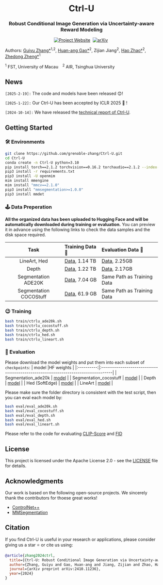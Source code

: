 <div align ="center">
<h1> Ctrl-U </h1>
<h3> Robust Conditional Image Generation via Uncertainty-aware Reward Modeling </h3>
<div align="center">
</div>

[![Project Website](https://img.shields.io/badge/Project-Website-blue)](https://grenoble-zhang.github.io/Ctrl-U-Page/)&nbsp;
[![arXiv](https://img.shields.io/badge/arXiv-2410.11236-b31b1b.svg)](https://arxiv.org/abs/2410.11236)&nbsp;
</div>

Authors: [Guiyu Zhang\*](https://scholar.google.com/citations?user=NLPMoeAAAAAJ/)<sup>1,2</sup>, [Huan-ang Gao\*](https://c7w.tech/about/)<sup>2</sup>, Zijian Jiang<sup>2</sup>, [Hao Zhao†](https://sites.google.com/view/fromandto)<sup>2</sup>, [Zhedong Zheng†](https://www.zdzheng.xyz/)<sup>1</sup>

<sup>1</sup> FST, University of Macau&emsp;<sup>2</sup> AIR, Tsinghua University

## News

`[2025-2-19]:` The code and models have been released 😊!

`[2025-1-22]:` Our Ctrl-U has been accepted by ICLR 2025 🎉 !

`[2024-10-14]:` We have released the [technical report of Ctrl-U](https://arxiv.org/abs/2410.11236).

## Getting Started
### 🛠️ Environments
```bash
git clone https://github.com/grenoble-zhang/Ctrl-U.git
cd Ctrl-U
conda create -n Ctrl-U python=3.10
pip install torch==2.1.2 torchvision==0.16.2 torchaudio==2.1.2 --index-url https://download.pytorch.org/whl/cu118
pip3 install -r requirements.txt
pip3 install -U openmim
mim install mmengine
mim install "mmcv==2.1.0"
pip3 install "mmsegmentation>=1.0.0"
pip3 install mmdet
```

### 🕹️ Data Preperation
**All the organized data has been uploaded to Hugging Face and will be automatically downloaded during training or evaluation.** You can preview it in advance using the following links to check the data samples and the disk space required.




|   Task    | Training Data 🤗 | Evaluation Data 🤗 |
|:----------:|:------------------------------------------------------------------------------------|:------------------------------------------------------------------------------------|
|  LineArt, Hed  | [Data](https://huggingface.co/datasets/limingcv/MultiGen-20M_train), 1.14 TB | [Data](https://huggingface.co/datasets/limingcv/MultiGen-20M_canny_eval), 2.25GB |
|  Depth   |  [Data](https://huggingface.co/datasets/limingcv/MultiGen-20M_depth), 1.22 TB | [Data](https://huggingface.co/datasets/limingcv/MultiGen-20M_depth_eval), 2.17GB |
|  Segmentation ADE20K   | [Data](https://huggingface.co/datasets/limingcv/Captioned_ADE20K), 7.04 GB | Same Path as Training Data |
|  Segmentation COCOStuff   | [Data](https://huggingface.co/datasets/limingcv/Captioned_ADE20K), 61.9 GB | Same Path as Training Data |


### 😉 Training

```bash
bash train/ctrlu_ade20k.sh
bash train/ctrlu_cocostuff.sh
bash train/ctrlu_depth.sh
bash train/ctrlu_hed.sh
bash train/ctrlu_lineart.sh
```

### 🧐 Evaluation
Please download the model weights and put them into each subset of `checkpoints`:
|   model    |HF weights                                                                        |
|:----------:|:------------------------------------------------------------------------------------|
|  Segmentation_ade20k   | [model](https://huggingface.co/grenoble/Ctrl-u/tree/main/checkpoint/reward/ade20k) |
|  Segmentation_cocostuff   | [model](https://huggingface.co/grenoble/Ctrl-u/tree/main/checkpoint/reward/cocostuff) |
|  Depth   |  [model](https://huggingface.co/grenoble/Ctrl-u/tree/main/checkpoint/reward/depth) |
|  Hed (SoftEdge)   | [model](https://huggingface.co/grenoble/Ctrl-u/tree/main/checkpoint/reward/hed) |
|  LineArt   | [model](https://huggingface.co/grenoble/Ctrl-u/tree/main/checkpoint/reward/lineart) |

Please make sure the folder directory is consistent with the test script, then you can eval each model by:
```bash
bash eval/eval_ade20k.sh
bash eval/eval_cocostuff.sh
bash eval/eval_depth.sh
bash eval/eval_hed.sh
bash eval/eval_lineart.sh
```
Please refer to the code for evaluating [CLIP-Score](eval/eval_clip.py) and [FID](eval/eval_fid.py)

## License
This project is licensed under the Apache License 2.0 - see the [LICENSE](LICENSE.txt) file for details.

## Acknowledgments
Our work is based on the following open-source projects. We sincerely thank the contributors for thoese great works!
* [ControlNet++](https://github.com/liming-ai/ControlNet_Plus_Plus)
* [MMSegmentation](https://github.com/open-mmlab/mmsegmentation)

## Citation
If you find Ctrl-U is useful in your research or applications, please consider giving us a star ⭐ or cite us using:
```bibtex
@article{zhang2024ctrl,
  title={Ctrl-U: Robust Conditional Image Generation via Uncertainty-aware Reward Modeling},
  author={Zhang, Guiyu and Gao, Huan-ang and Jiang, Zijian and Zhao, Hao and Zheng, Zhedong},
  journal={arXiv preprint arXiv:2410.11236},
  year={2024}
}
```

